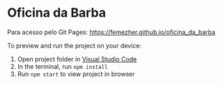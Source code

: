 
  # Oficina da Barba

Para acesso pelo Git Pages: https://femezher.github.io/oficina_da_barba

  To preview and run the project on your device:
  1) Open project folder in <a href="https://code.visualstudio.com/download">Visual Studio Code</a>
  2) In the terminal, run `npm install`
  3) Run `npm start` to view project in browser
  
